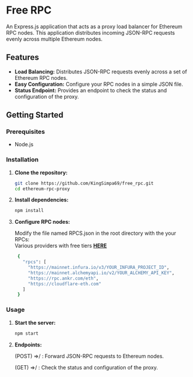 # Free RPC

An Express.js application that acts as a proxy load balancer for Ethereum RPC nodes. This application distributes incoming JSON-RPC requests evenly across multiple Ethereum nodes.

## Features

- **Load Balancing:** Distributes JSON-RPC requests evenly across a set of Ethereum RPC nodes.
- **Easy Configuration:** Configure your RPC nodes in a simple JSON file.
- **Status Endpoint:** Provides an endpoint to check the status and configuration of the proxy.

## Getting Started

### Prerequisites

- Node.js

### Installation

1. **Clone the repository:**

   ```bash
   git clone https://github.com/KingSimpa69/free_rpc.git
   cd ethereum-rpc-proxy
   ```

2. **Install dependencies:**

   ```bash
   npm install
    ```

3. **Configure RPC nodes:**

    Modify the file named RPCS.json in the root directory with the your RPCs:  
    Various providers with free tiers **[HERE](https://docs.base.org/docs/tools/node-providers)**

   ```bash
    {
      "rpcs": [
        "https://mainnet.infura.io/v3/YOUR_INFURA_PROJECT_ID",
        "https://mainnet.alchemyapi.io/v2/YOUR_ALCHEMY_API_KEY",
        "https://rpc.ankr.com/eth",
        "https://cloudflare-eth.com"
      ]
    }
    ```

### Usage

1. **Start the server:**

   ```bash
   npm start
    ```

2. **Endpoints:**

    (POST) =>/ : Forward JSON-RPC requests to Ethereum nodes.

    (GET) =>/ : Check the status and configuration of the proxy.

